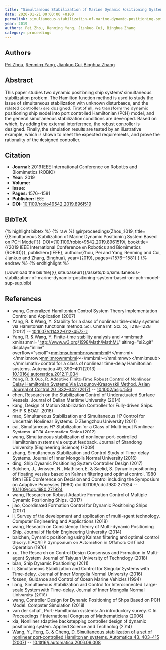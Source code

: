 ```yaml
---
title: "Simultaneous Stabilization of Marine Dynamic Positioning System Based on PCH Model<sup>¯</sup>"
date: 2020-01-21 00:00:00 +0100
permalink: simultaneous-stabilization-of-marine-dynamic-positioning-system-based-on-pch-model-sup-sup
year: 2019
authors: Pei Zhou, Renming Yang, Jiankuo Cui, Binghua Zhang
category: proceedings
---
```

 
## Authors
[Pei Zhou](authors/pei-zhou), [Renming Yang](authors/renming-yang), [Jiankuo Cui](authors/jiankuo-cui), [Binghua Zhang](authors/binghua-zhang)
 
## Abstract
This paper studies two dynamic positioning ship systems’ simultaneous stabilization problem. The Hamilton function method is used to study the issue of simultaneous stabilization with unknown disturbance, and the related controllers are designed. First of all, we transform the dynamic positioning ship model into port controlled Hamiltonian (PCH) model, and the general simultaneous stabilization conditions are developed. Based on which, by adding the external interference, the robust controller is designed. Finally, the simulation results are tested by an illustrative example, which is shown to meet the expected requirements, and prove the rationality of the designed controller.
 
## Citation
- **Journal:** 2019 IEEE International Conference on Robotics and Biomimetics (ROBIO)
- **Year:** 2019
- **Volume:** 
- **Issue:** 
- **Pages:** 1576--1581
- **Publisher:** IEEE
- **DOI:** [10.1109/robio49542.2019.8961519](https://doi.org/10.1109/robio49542.2019.8961519)
 
## BibTeX
{% highlight bibtex %}
{% raw %}
@inproceedings{Zhou_2019,
  title={{Simultaneous Stabilization of Marine Dynamic Positioning System Based on PCH Model¯}},
  DOI={10.1109/robio49542.2019.8961519},
  booktitle={{2019 IEEE International Conference on Robotics and Biomimetics (ROBIO)}},
  publisher={IEEE},
  author={Zhou, Pei and Yang, Renming and Cui, Jiankuo and Zhang, Binghua},
  year={2019},
  pages={1576--1581}
}
{% endraw %}
{% endhighlight %}
 
[Download the bib file]({{ site.baseurl }}/assets/bib/simultaneous-stabilization-of-marine-dynamic-positioning-system-based-on-pch-model-sup-sup.bib)
 
## References
- wang, Generalized Hamiltonian Control System Theory Implementation Control and Application (2007)
- Yang, R. & Wang, Y. Stability for a class of nonlinear time-delay systems via Hamiltonian functional method. Sci. China Inf. Sci. 55, 1218–1228 (2012) -- [10.1007/s11432-012-4573-z](https://doi.org/10.1007/s11432-012-4573-z)
- Yang, R. & Wang, Y. Finite-time stability analysis and <mml:math xmlns:mml="http://www.w3.org/1998/Math/MathML" altimg="si2.gif" display="inline" overflow="scroll"><mml:msub><mml:mrow><mml:mi>H</mml:mi></mml:mrow><mml:mrow><mml:mi>∞</mml:mi></mml:mrow></mml:msub></mml:math> control for a class of nonlinear time-delay Hamiltonian systems. Automatica 49, 390–401 (2013) -- [10.1016/j.automatica.2012.11.034](https://doi.org/10.1016/j.automatica.2012.11.034)
- [Yang, R. & Guo, R. Adaptive Finite‐Time Robust Control of Nonlinear Delay Hamiltonian Systems Via Lyapunov‐Krasovskii Method. Asian Journal of Control 20, 332–342 (2017)](adaptive-finite-time-robust-control-of-nonlinear-delay-hamiltonian-systems-via-lyapunov-krasovskii-method) -- [10.1002/asjc.1556](https://doi.org/10.1002/asjc.1556)
- chen, Research on the Stabilization Control of Underactuated Surface Vessels. Journal of Dalian Maritime University (2014)
- kang, Design of Motion Stabilization Controller for Fully-driven Ships. SHIP & BOAT (2018)
- mao, Simultaneous Stabilization and Simultaneous H? Control for Uncertain Nonlinear Systems. D Zhengzhou University (2011)
- cai, Simultaneous H? Stabilization for a Class of Multi-input Nonlinear Systems. ACTA Automatica Sinica (2012)
- wang, Simultaneous stabilization of nonlinear port-controlled Hamiltonian systems via output feedback. Journal of Shandong University (Engineering Science) (2009)
- zhang, Simultaneous Stabilization and Control Stydy of Time-delay Systems. Journal of Inner Mongolia Normal University (2016)
- ding, Ship Dynamic Positioning System Controller Design (2017)
- Balchen, J., Jenssen, N., Mathisen, E. & Saelid, S. Dynamic positioning of floating vessles based on Kalman filtering and optimal control. 1980 19th IEEE Conference on Decision and Control including the Symposium on Adaptive Processes (1980) doi:10.1109/cdc.1980.271924 -- [10.1109/cdc.1980.271924](https://doi.org/10.1109/cdc.1980.271924)
- wang, Research on Robust Adaptive Formation Control of Multiple Dynamic Positioning Ships. (2017)
- jiao, Coordinated Formation Control for Dynamic Positioning Ships (2017)
- li, Survey of the development and application of multi-agent technology. Computer Engineering and Applications (2018)
- wang, Research on Consistency Theory of Multi-dynamic Positioning Ship. Journal of Harbin Engineering University (2014)
- balchen, Dynamic positioning using Kalman filtering and optimal control theory. IFAC/IFIP Symposium on Automation in Offshore Oil Field Operation (1976)
- xu, The Research on Control Design Consensus and Formation in Multi-agent System. Journal of Taiyuan University of Technology (2018)
- bian, Ship Dynamic Positioning (2011)
- li, Simultaneous Stabilization and Control for Singular Systems with Time-delay. Journal of Inner Mongolia Normal University (2016)
- fossen, Guidance and Control of Ocean Marine Vehicles (1994)
- liang, Simultaneous Stabilization and Control for Interconnected Large-scale System with Time-delay. Journal of Inner Mongolia Normal University (2016)
- wang, Controller Design for Dynamic Positioning of Ships Based on PCH Model. Computer Simulation (2018)
- van der schaft, Port-Hamiltonian systems: An introductory survey. C In Proceedings if International Congress of Mathematicians (2006)
- xia, Nonlliner adaptive backstepping controller design of dynamic positioning system. Applied Science and Technolog (2014)
- [Wang, Y., Feng, G. & Cheng, D. Simultaneous stabilization of a set of nonlinear port-controlled Hamiltonian systems. Automatica 43, 403–415 (2007)](simultaneous-stabilization-of-a-set-of-nonlinear-port-controlled-hamiltonian-systems) -- [10.1016/j.automatica.2006.09.008](https://doi.org/10.1016/j.automatica.2006.09.008)


